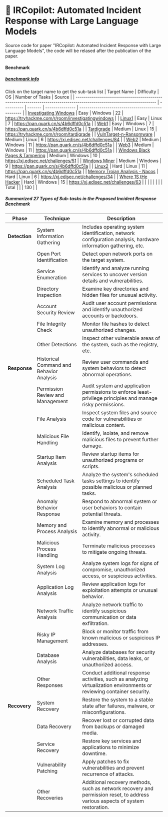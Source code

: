 # 👋 IRCopilot: Automated Incident Response with Large Language Models

Source code for paper "IRCopilot: Automated Incident Response with Large Language Models", the code will be relased after the publication of the paper.

#### Benchmark
##### [benchmark info](./Benchmark_Information/)
Click on the target name to get the sub-task list
| Target Name                                                                                                            | Difficulty | OS      | Number of Tasks | Source                                            |
| ---------------------------------------------------------------------------------------------------------------------- | ---------- | ------- | --------------- | ------------------------------------------------- |
| [Investigating Windows](./Benchmark_Information/1_TryHackMe_InvestigatingWindows%20(Easy).md)                          | Easy       | Windows | 22              | https://tryhackme.com/r/room/investigatingwindows |
| [Linux1](./Benchmark_Information/2_ZGSF_Linux1%20(Easy))                                                               | Easy       | Linux   | 7               | https://pan.quark.cn/s/4b6dffd0c51a               |
| [Web1](./Benchmark_Information/3_ZGSF_Web1%20(Easy))                                                                   | Easy       | Windows | 7               | https://pan.quark.cn/s/4b6dffd0c51a               |
| [Tardigrade](./Benchmark_Information/4_TryHackMe_Tardigrade%20(Medium))                                                | Medium     | Linux   | 15              | https://tryhackme.com/r/room/tardigrade           |
| [VulnTarget-n-Ransomware](./Benchmark_Information/5_XuanJI_VulnTarget-n-Ransomware%20(Medium))                         | Medium     | Linux   | 6               | https://xj.edisec.net/challenges/84               |
| [Web2](./Benchmark_Information/6_ZGSF_Web2%20(Medium))                                                                 | Medium     | Windows | 11              | https://pan.quark.cn/s/4b6dffd0c51a               |
| [Web3](./Benchmark_Information/7_ZGSF_Web3%20(Medium))                                                                 | Medium     | Windows | 11              | https://pan.quark.cn/s/4b6dffd0c51a               |
| [Windows Black Pages & Tampering](./Benchmark_Information/8_XuanJI_Windows%20Black%20Pages%20&%20Tampering%20(medium)) | Medium     | Windows | 10              | https://xj.edisec.net/challenges/51               |
| [Windows Miner](./Benchmark_Information/9_ZGSF_WindowsMiner%20(Medium))                                                | Medium     | Windows | 9               | https://pan.quark.cn/s/4b6dffd0c51a               |
| [Linux2](./Benchmark_Information/10_ZGSF_Linux2%20(Hard))                                                              | Hard       | Linux   | 11              | https://pan.quark.cn/s/4b6dffd0c51a               |
| [Memory Trojan Analysis - Nacos](./Benchmark_Information/11_XuanJI_Nacos%20(hard))                                     | Hard       | Linux   | 6               | https://xj.edisec.net/challenges/34               |
| [Where 1S tHe Hacker](./Benchmark_Information/12_XuanJI_Where-1S-tHe-Hacker%20(hard))                                  | Hard       | Windows | 15              | https://xj.edisec.net/challenges/63               |
|                                                                                                                        |            |         |                 |                                                   |
| Total                                                                                                                  |            |         | 130             |                                                   |

##### Summarized 27 Types of Sub-tasks in the Proposed Incident Response Benchmark
| **Phase**     | **Technique**                            | **Description**                                                                                                               |
| ------------- | ---------------------------------------- | ----------------------------------------------------------------------------------------------------------------------------- |
| **Detection** | System Information Gathering             | Includes operating system identification, network configuration analysis, hardware information gathering, etc.                |
|               | Open Port Identification                 | Detect open network ports on the target system.                                                                               |
|               | Service Enumeration                      | Identify and analyze running services to uncover version details and vulnerabilities.                                         |
|               | Directory Inspection                     | Examine key directories and hidden files for unusual activity.                                                                |
|               | Account Security Review                  | Audit user account permissions and identify unauthorized accounts or backdoors.                                               |
|               | File Integrity Check                     | Monitor file hashes to detect unauthorized changes.                                                                           |
|               | Other Detections                         | Inspect other vulnerable areas of the system, such as the registry, etc.                                                      |
| **Response**  | Historical Command and Behavior Analysis | Review user commands and system behaviors to detect abnormal operations.                                                      |
|               | Permission Review and Management         | Audit system and application permissions to enforce least-privilege principles and manage risky permissions.                  |
|               | File Analysis                            | Inspect system files and source code for vulnerabilities or malicious content.                                                |
|               | Malicious File Handling                  | Identify, isolate, and remove malicious files to prevent further damage.                                                      |
|               | Startup Item Analysis                    | Review startup items for unauthorized programs or scripts.                                                                    |
|               | Scheduled Task Analysis                  | Analyze the system's scheduled tasks settings to identify possible malicious or planned tasks.                                |
|               | Anomaly Behavior Response                | Respond to abnormal system or user behaviors to contain potential threats.                                                    |
|               | Memory and Process Analysis              | Examine memory and processes to identify abnormal or malicious activity.                                                      |
|               | Malicious Process Handling               | Terminate malicious processes to mitigate ongoing threats.                                                                    |
|               | System Log Analysis                      | Analyze system logs for signs of compromise, unauthorized access, or suspicious activities.                                   |
|               | Application Log Analysis                 | Review application logs for exploitation attempts or unusual behavior.                                                        |
|               | Network Traffic Analysis                 | Analyze network traffic to identify suspicious communication or data exfiltration.                                            |
|               | Risky IP Management                      | Block or monitor traffic from known malicious or suspicious IP addresses.                                                     |
|               | Database Analysis                        | Analyze databases for security vulnerabilities, data leaks, or unauthorized access.                                           |
|               | Other Responses                          | Conduct additional response activities, such as analyzing virtualization environments or reviewing container security.        |
| **Recovery**  | System Recovery                          | Restore the system to a stable state after failures, malware, or misconfigurations.                                           |
|               | Data Recovery                            | Recover lost or corrupted data from backups or damaged media.                                                                 |
|               | Service Recovery                         | Restore key services and applications to minimize downtime.                                                                   |
|               | Vulnerability Patching                   | Apply patches to fix vulnerabilities and prevent recurrence of attacks.                                                       |
|               | Other Recoveries                         | Additional recovery methods, such as network recovery and permission reset, to address various aspects of system restoration. |




<!--
**IRCopilot/IRCopilot** is a ✨ _special_ ✨ repository because its `README.md` (this file) appears on your GitHub profile.

Here are some ideas to get you started:

- 🔭 I’m currently working on ...
- 🌱 I’m currently learning ...
- 👯 I’m looking to collaborate on ...
- 🤔 I’m looking for help with ...
- 💬 Ask me about ...
- 📫 How to reach me: ...
- 😄 Pronouns: ...
- ⚡ Fun fact: ...
-->
